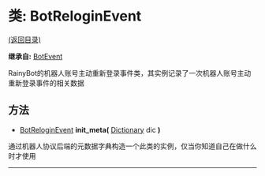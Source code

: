 # 类: BotReloginEvent  
[(返回目录)](README.md)  
  
**继承自:** [BotEvent](BotEvent.md)  
  
RainyBot的机器人账号主动重新登录事件类，其实例记录了一次机器人账号主动重新登录事件的相关数据  
  
## 方法 
  
- [BotReloginEvent](BotReloginEvent.md) **init_meta(** [Dictionary](https://docs.godotengine.org/en/latest/classes/class_dictionary.html) dic **)**  
  
通过机器人协议后端的元数据字典构造一个此类的实例，仅当你知道自己在做什么时才使用  
  
---  
  

